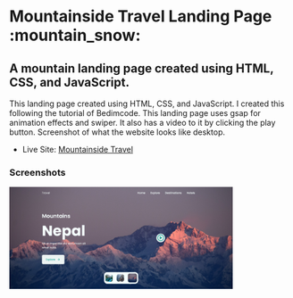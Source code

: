 <h1>Mountainside Travel Landing Page :mountain_snow:</h1>

<h2>A mountain landing page created using HTML, CSS, and JavaScript.</h2>

<p>This landing page created using HTML, CSS, and JavaScript. I created this following the tutorial of Bedimcode. This landing page uses gsap for animation effects and swiper. It also has a video to it by clicking the play button. Screenshot of what the website looks like desktop.</p>

- Live Site: [Mountainside Travel](https://mountainside-travel.netlify.app/)

### Screenshots

<img src="/screenshot/screenshot.png" width="400">
